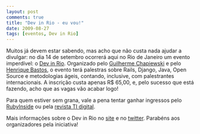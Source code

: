 ```yaml
---
layout: post
comments: true
title: "Dev in Rio - eu vou!"
date: 2009-08-27
tags: [eventos, Dev in Rio]
---
```

Muitos já devem estar sabendo, mas acho que não custa nada ajudar a divulgar: no dia 14 de setembro ocorrerá aqui no Rio de Janeiro um evento imperdível: o [Dev in Rio](http://www.devinrio.com.br/). Organizado pelo [Guilherme Chapiewski](http://gc.blog.br/) e pelo [Henrique Bastos](http://www.henriquebastos.net/), o evento terá palestras sobre Rails, Django, Java, Open Source e metodologias ágeis, contando, inclusive, com palestrantes internacionais. A inscrição custa apenas R$ 65,00, e, pelo sucesso que está fazendo, acho que as vagas vão acabar logo!

Para quem estiver sem grana, vale a pena tentar ganhar ingressos pelo [RubyInside](http://www.rubyinside.com.br/dev-in-rio-2009-2034) ou pela [revista TI digital](http://www.revistatidigital.com.br/index.php/dev-in-rio-eu-vou-porque/).

Mais informações sobre o Dev in Rio no [site](http://www.devinrio.com.br/) e no [twitter](http://twitter.com/devinrio). Parabéns aos organizadores pela iniciativa!
